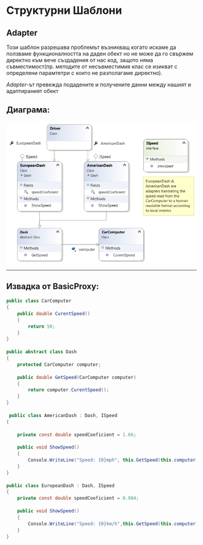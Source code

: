 # Структурни Шаблони 

## Adapter

Този шаблон разрешава проблемът възникващ когато искаме да ползваме функционалността на даден обект но не може да го свържем директно към вече създадения от нас код, защото няма съвместимост(пр. методите от несъвместимия клас се изикват с определени парамтетри с които не разполагаме директно).

*Adapter*-ът превежда подадените и получените данни между нашият и адаптираният обект


## Диаграма:

![alt text](./adapter-demo.png "Simple Demo") 

--- 

## Извадка от BasicProxy:

```C#
public class CarComputer
{
    public double CurentSpeed()
    {
        return 50;
    }
}

public abstract class Dash
{
    protected CarComputer computer;

    public double GetSpeed(CarComputer computer)
    {
        return computer.CurentSpeed();
    }
}

 public class AmericanDash : Dash, ISpeed
{

    private const double speedCoeficient = 1.66;

    public void ShowSpeed()
    {
        Console.WriteLine("Speed: {0}mph", this.GetSpeed(this.computer) * speedCoeficient);
    }
}

public class EuropeanDash : Dash, ISpeed
{
    private const double speedCoeficient = 0.984;

    public void ShowSpeed()
    {
        Console.WriteLine("Speed: {0}km/h",this.GetSpeed(this.computer) * speedCoeficient);
    }
}



```